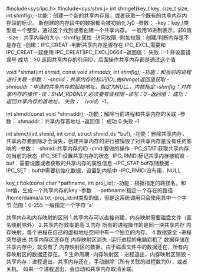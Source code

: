 #include<sys/ipc.h>
#include<sys/shm.j>
int shmget(key_t key, size_t size, int shmflg);
    -功能：创建一个新的共享内存段，或者获取一个既有的共享内存内存段的标识。
        新创建的内存段中的数据都会被初始化为0
    -参数：
        -key：key_t类型是一个整型，通过这个找到或者创建一个共享内存。
            一般用16进制表示，非0值
        -size：共享内存的大小
        -shmflg:属性
            -访问权限
            -附加权限：创建/判断内存是不是存在
                -创建：IPC_CREAT
                -判断共享内存是否存在:IPC_EXCL,需要和IPC_CREAT一起使用
                    IPC_CREAT|IPC_EXCL|0664
    -返回值：
        失败：-1 并设置错误号
        成功：>0 返回共享内存的引用ID，后面操作共享内存都是通过这个值

void *shmat(int shmid, const void *shmaddr, int shmflg);
    -功能：和当前的进程进行关联
    -参数：
        -shmid：共享内存的标识(ID),由shmget返回值获取
        -shmaddr：申请的共享内存的起始地址，指定为NULL，内核指定
        -shmflg：对共享内存的操作
            -读：SHM_RDONLY,必须要有读权限
            -读写：0
    -返回值：
        成功：返回共享内存的首地址。
        失败： （void*）-1。

int shmdt(const void *shmaddr);
    -功能：解除当前进程和共享内存的关联
    -参数：
        shmaddr：共享内存首地址
    -返回值：
        成功 0
        失败 -1

int shmctl(int shmid, int cmd, struct shmid_ds *buf);
    -功能：删除共享内存，共享内存要删除才会消失，创建共享内存的进行被销毁了对共享内存是没有任何影响的
    -参数：
        -shmidi:共享内存的ID
        -cmd:要做的操作
            -IPC_STAT:获取共享内存的当前的状态
            -IPC_SET:设置共享内存的状态
            -IPC_RMID:标记共享内存被销毁
        -buf：需要设置或者获取的共享内存的属性信息
            -IPC_STAT:buf存储数据
            -IPC_SET：buf中需要初始化数据，设置到内核中
            -IPC_RMID:没有用，NULL

key_t ftok(const char *pathname, int proj_id);
    -功能：根据指定的路径名，和int值，生成一个共享内存的key
    -参数：
        -pathname:指定一个存在的路径
            /home/daima/a.txt
        -proj_id:int类型的值，但是这系统调用只会使用其中一个字节
                    范围：0-255 一般指定一个字符 'a'

共享内存和内存映射的区别
1.共享内存可以直接创建，内存映射需要磁盘文件（匿名映射除外）
2.共享内存效率更高
3.内存
    所有的进程操作的是同一块共享内存
    内存映射，每个进程在自己的虚拟地址空间中有一个独立的内存。
4.数据安全
    -进程突然退出
        共享内存区还存在
        内存映射区消失
    -运行进程的电脑宕机了
        数据存储在共享内存中，就没有了
        内存映射区的数据，由于磁盘文件中的数据还在，所有内存映射区的数据还存在。
5.生命周期
    -内存映射区：进程退出，内存映射区销毁
    -共享内存：进程退出，共享内存还在，手动删除（所有关联的进程数为0），或者关机。
        如果一个进程退出，会自动和共享内存取消关联。
